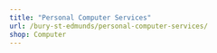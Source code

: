 ```yaml
---
title: "Personal Computer Services"
url: /bury-st-edmunds/personal-computer-services/
shop: Computer
---
```

